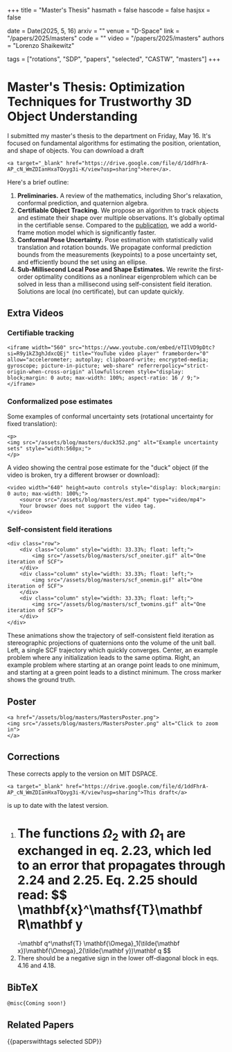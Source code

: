 +++
title = "Master's Thesis"
hasmath = false
hascode = false
hasjsx = false

date = Date(2025, 5, 16)
arxiv = ""
venue = "D-Space"
link = "/papers/2025/masters"
code = ""
video = "/papers/2025/masters"
authors = "Lorenzo Shaikewitz"

tags = ["rotations", "SDP", "papers", "selected", "CASTW", "masters"]
+++

# Master's Thesis: Optimization Techniques for Trustworthy 3D Object Understanding

I submitted my master's thesis to the department on Friday, May 16. It's focused on fundamental algorithms for estimating the position, orientation, and shape of objects. You can download a draft 
~~~
<a target="_blank" href="https://drive.google.com/file/d/1ddFhrA-AP_cN_WmZDIanHxaTQoyg3i-K/view?usp=sharing">here</a>.
~~~
Here's a brief outline:

1. **Preliminaries.** A review of the mathematics, including Shor's relaxation, conformal prediction, and quaternion algebra.
1. **Certifiable Object Tracking.** We propose an algorithm to track objects and estimate their shape over multiple observations. It's globally optimal in the certifiable sense. Compared to the [publication](https://ieeexplore.ieee.org/document/10756720), we add a world-frame motion model which is significantly faster.
1. **Conformal Pose Uncertainty.** Pose estimation with statistically valid translation and rotation bounds. We propagate conformal prediction bounds from the measurements (keypoints) to a pose uncertainty set, and efficiently bound the set using an ellipse.
1. **Sub-Millisecond Local Pose and Shape Estimates.** We rewrite the first-order optimality conditions as a nonlinear eigenproblem which can be solved in less than a millisecond using self-consistent field iteration. Solutions are local (no certificate), but can update quickly.

## Extra Videos
### Certifiable tracking

~~~
<iframe width="560" src="https://www.youtube.com/embed/eTIlVD9pDtc?si=R9y1kZ3ghJdxcQEj" title="YouTube video player" frameborder="0" allow="accelerometer; autoplay; clipboard-write; encrypted-media; gyroscope; picture-in-picture; web-share" referrerpolicy="strict-origin-when-cross-origin" allowfullscreen style="display: block;margin: 0 auto; max-width: 100%; aspect-ratio: 16 / 9;"></iframe>
~~~

### Conformalized pose estimates
Some examples of conformal uncertainty sets (rotational uncertainty for fixed translation):

~~~
<p>
<img src="/assets/blog/masters/duck352.png" alt="Example uncertainty sets" style="width:560px;">
</p>
~~~

A video showing the central pose estimate for the "duck" object (if the video is broken, try a different browser or download):

~~~
<video width="640" height=auto controls style="display: block;margin: 0 auto; max-width: 100%;">
    <source src="/assets/blog/masters/est.mp4" type="video/mp4">
    Your browser does not support the video tag.
</video>
~~~

### Self-consistent field iterations
~~~
<div class="row">
    <div class="column" style="width: 33.33%; float: left;">
        <img src="/assets/blog/masters/scf_oneiter.gif" alt="One iteration of SCF">
    </div>
    <div class="column" style="width: 33.33%; float: left;">
        <img src="/assets/blog/masters/scf_onemin.gif" alt="One iteration of SCF">
    </div>
    <div class="column" style="width: 33.33%; float: left;">
        <img src="/assets/blog/masters/scf_twomins.gif" alt="One iteration of SCF">
    </div>
</div> 
~~~
These animations show the trajectory of self-consistent field iteration as stereographic projections of quaternions onto the volume of the unit ball. Left, a single SCF trajectory which quickly converges. Center, an example problem where any initialization leads to the same optima. Right, an example problem where starting at an orange point leads to one minimum, and starting at a green point leads to a distinct minimum. The cross marker shows the ground truth.

## Poster
~~~
<a href="/assets/blog/masters/MastersPoster.png">
<img src="/assets/blog/masters/MastersPoster.png" alt="Click to zoom in">
</a>
~~~

## Corrections
These corrects apply to the version on MIT DSPACE. 
~~~
<a target="_blank" href="https://drive.google.com/file/d/1ddFhrA-AP_cN_WmZDIanHxaTQoyg3i-K/view?usp=sharing">This draft</a>
~~~
is up to date with the latest version.

1. The functions $\Omega_2$ with $\Omega_1$ are exchanged in eq. 2.23, which led to an error that propagates through 2.24 and 2.25. Eq. 2.25 should read:
$$
\mathbf{x}^\mathsf{T}\mathbf R\mathbf y
    = 
    -\mathbf q^\mathsf{T} \mathbf{\Omega}_1(\tilde{\mathbf x})\mathbf{\Omega}_2(\tilde{\mathbf y})\mathbf q
$$
2. There should be a negative sign in the lower off-diagonal block in eqs. 4.16 and 4.18.

## BibTeX
```plaintext
@misc{Coming soon!}
```

## Related Papers
{{paperswithtags selected SDP}}

